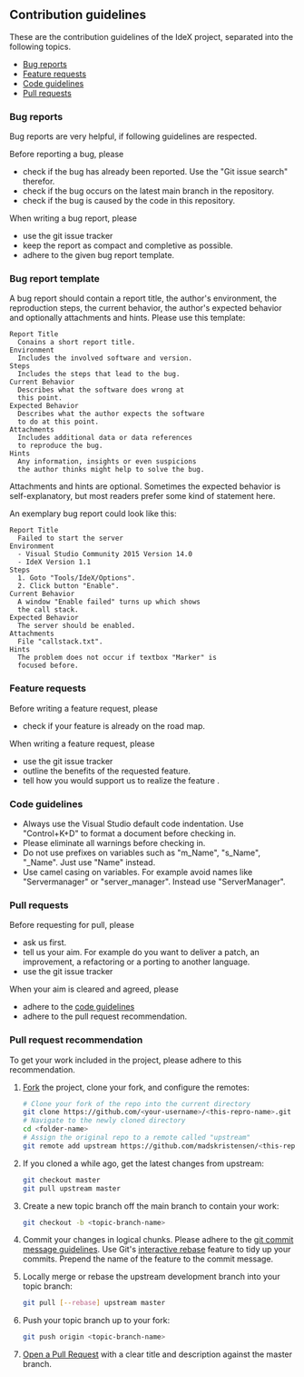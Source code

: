## Contribution guidelines
These are the contribution guidelines of the IdeX project, separated into the following topics.
- [Bug reports](#bug-reports)
- [Feature requests](#feature-requests)
- [Code guidelines](#code-guidelines)
- [Pull requests](#pull-requests)

### Bug reports

Bug reports are very helpful, if following guidelines are respected.

Before reporting a bug, please
- check if the bug has already been reported. Use the "Git issue search" therefor.
- check if the bug occurs on the latest main branch in the repository.
- check if the bug is caused by the code in this repository.

When writing a bug report, please
- use the git issue tracker
- keep the report as compact and completive as possible.
- adhere to the given bug report template.

### Bug report template

A bug report should contain a report title, the author's environment, the reproduction steps, the current behavior, the author's expected behavior and optionally attachments and hints. Please use this template:

	Report Title
	  Conains a short report title.
	Environment
	  Includes the involved software and version.
	Steps
	  Includes the steps that lead to the bug.
	Current Behavior
	  Describes what the software does wrong at 
	  this point.
	Expected Behavior
	  Describes what the author expects the software 
	  to do at this point.
	Attachments
	  Includes additional data or data references 
	  to reproduce the bug.
	Hints
	  Any information, insights or even suspicions 
	  the author thinks might help to solve the bug.

Attachments and hints are optional. Sometimes the expected behavior is self-explanatory, but most readers prefer some kind of statement here.

An exemplary bug report could look like this:

	Report Title
	  Failed to start the server
	Environment
	  - Visual Studio Community 2015 Version 14.0
	  - IdeX Version 1.1
	Steps
      1. Goto "Tools/IdeX/Options".
      2. Click button "Enable".
	Current Behavior
	  A window "Enable failed" turns up which shows 
	  the call stack.
	Expected Behavior
	  The server should be enabled.
	Attachments
	  File "callstack.txt".
	Hints
	  The problem does not occur if textbox "Marker" is
	  focused before.

### Feature requests
Before writing a feature request, please
- check if your feature is already on the road map.

When writing a feature request, please
- use the git issue tracker
- outline the benefits of the requested feature.
- tell how you would support us to realize the feature .

### Code guidelines

- Always use the Visual Studio default code indentation. Use "Control+K+D" to format a document before checking in.
- Please eliminate all warnings before checking in.
- Do not use prefixes on variables such as "m_Name", "s_Name", "_Name". Just use "Name" instead.
- Use camel casing on variables. For example avoid names like "Servermanager" or "server_manager". Instead use "ServerManager".

### Pull requests
Before requesting for pull, please 
 - ask us first.
 - tell us your aim. For example do you want to deliver a patch, an improvement, a refactoring or a porting to another language.
 - use the git issue tracker

When your aim is cleared and agreed, please
 - adhere to the [code guidelines](#code-guidelines)
 - adhere to the pull request recommendation.

### Pull request recommendation
To get your work included in the project, please adhere to this recommendation.

1. [Fork](http://help.github.com/fork-a-repo/) the project, clone your fork, and configure the remotes:

   ```bash
   # Clone your fork of the repo into the current directory
   git clone https://github.com/<your-username>/<this-repro-name>.git
   # Navigate to the newly cloned directory
   cd <folder-name>
   # Assign the original repo to a remote called "upstream"
   git remote add upstream https://github.com/madskristensen/<this-repro-name>.git
   ```

2. If you cloned a while ago, get the latest changes from upstream:

   ```bash
   git checkout master
   git pull upstream master
   ```

3. Create a new topic branch off the main branch to contain your work:

   ```bash
   git checkout -b <topic-branch-name>
   ```

4. Commit your changes in logical chunks. Please adhere to the [git commit
   message guidelines](http://tbaggery.com/2008/04/19/a-note-about-git-commit-messages.html). Use Git's
   [interactive rebase](https://help.github.com/articles/interactive-rebase)
   feature to tidy up your commits. Prepend the name of the feature to the commit message.

5. Locally merge or rebase the upstream development branch into your topic branch:

   ```bash
   git pull [--rebase] upstream master
   ```

6. Push your topic branch up to your fork:

   ```bash
   git push origin <topic-branch-name>
   ```

7. [Open a Pull Request](https://help.github.com/articles/using-pull-requests/)
    with a clear title and description against the master branch.